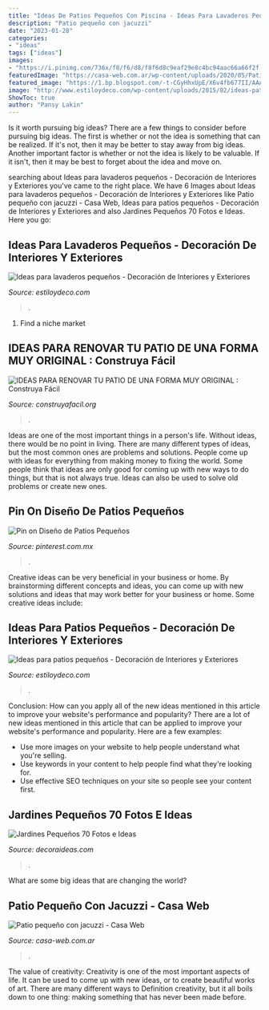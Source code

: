```yaml
---
title: "Ideas De Patios Pequeños Con Piscina - Ideas Para Lavaderos Pequeños"
description: "Patio pequeño con jacuzzi"
date: "2023-01-28"
categories:
- "ideas"
tags: ["ideas"]
images:
- "https://i.pinimg.com/736x/f8/f6/d8/f8f6d8c9eaf29e8c4bc94aac66a66f2f.jpg"
featuredImage: "https://casa-web.com.ar/wp-content/uploads/2020/05/Patio-pequeño-con-jacuzzi-450x600.jpg"
featured_image: "https://1.bp.blogspot.com/-t-CGyHhxUpE/X6v4fb677II/AAAAAAABk-w/cvYXeBJ-3Ho0R9hSOPVkBw5JhLXeOv_DQCLcBGAsYHQ/s2048/patio-1.jpg"
image: "http://www.estiloydeco.com/wp-content/uploads/2015/02/ideas-patios-pequenos-ideas6.jpg"
ShowToc: true
author: "Pansy Lakin"
---
```



Is it worth pursuing big ideas?
There are a few things to consider before pursuing big ideas. The first is whether or not the idea is something that can be realized. If it's not, then it may be better to stay away from big ideas. Another important factor is whether or not the idea is likely to be valuable. If it isn't, then it may be best to forget about the idea and move on.

	

		
searching about Ideas para lavaderos pequeños - Decoración de Interiores y Exteriores you've came to the right place. We have 6 Images about Ideas para lavaderos pequeños - Decoración de Interiores y Exteriores like Patio pequeño con jacuzzi - Casa Web, Ideas para patios pequeños - Decoración de Interiores y Exteriores and also Jardines Pequeños 70 Fotos e Ideas. Here you go:
		
    
## Ideas Para Lavaderos Pequeños - Decoración De Interiores Y Exteriores

<img loading=lazy src="http://www.estiloydeco.com/wp-content/uploads/2017/05/lavaderos-pequenos-14.jpg" onerror="this.onerror=null;this.src='https://tse2.mm.bing.net/th?id=OIP.MkQPYg6lMDZt4v8iRwG1rAHaLJ&amp;pid=15.1';" alt="Ideas para lavaderos pequeños - Decoración de Interiores y Exteriores">

_Source: estiloydeco.com_

>. 

	

1. Find a niche market 

    
## IDEAS PARA RENOVAR TU PATIO DE UNA FORMA MUY ORIGINAL : Construya Fácil

<img loading=lazy src="https://1.bp.blogspot.com/-t-CGyHhxUpE/X6v4fb677II/AAAAAAABk-w/cvYXeBJ-3Ho0R9hSOPVkBw5JhLXeOv_DQCLcBGAsYHQ/s2048/patio-1.jpg" onerror="this.onerror=null;this.src='https://tse4.mm.bing.net/th?id=OIP.Kh1RsjjwrjEH7oN3OKCTSwHaK6&amp;pid=15.1';" alt="IDEAS PARA RENOVAR TU PATIO DE UNA FORMA MUY ORIGINAL : Construya Fácil">

_Source: construyafacil.org_

>. 

	

Ideas are one of the most important things in a person's life. Without ideas, there would be no point in living. There are many different types of ideas, but the most common ones are problems and solutions. People come up with ideas for everything from making money to fixing the world. Some people think that ideas are only good for coming up with new ways to do things, but that is not always true. Ideas can also be used to solve old problems or create new ones.

    
## Pin On Diseño De Patios Pequeños

<img loading=lazy src="https://i.pinimg.com/736x/f8/f6/d8/f8f6d8c9eaf29e8c4bc94aac66a66f2f.jpg" onerror="this.onerror=null;this.src='https://tse4.mm.bing.net/th?id=OIP.Tjqm6dv_ic6yQTXltg9dzQHaLH&amp;pid=15.1';" alt="Pin on Diseño de Patios Pequeños">

_Source: pinterest.com.mx_

>. 

	

Creative ideas can be very beneficial in your business or home. By brainstorming different concepts and ideas, you can come up with new solutions and ideas that may work better for your business or home. Some creative ideas include:

    
## Ideas Para Patios Pequeños - Decoración De Interiores Y Exteriores

<img loading=lazy src="http://www.estiloydeco.com/wp-content/uploads/2015/02/ideas-patios-pequenos-ideas6.jpg" onerror="this.onerror=null;this.src='https://tse4.mm.bing.net/th?id=OIP.VnF-R85Kg-1PHwn2uQgHmwHaD4&amp;pid=15.1';" alt="Ideas para patios pequeños - Decoración de Interiores y Exteriores">

_Source: estiloydeco.com_

>. 

	

Conclusion: How can you apply all of the new ideas mentioned in this article to improve your website's performance and popularity?
There are a lot of new ideas mentioned in this article that can be applied to improve your website's performance and popularity. Here are a few examples: 
- Use more images on your website to help people understand what you're selling. 
- Use keywords in your content to help people find what they're looking for. 
- Use effective SEO techniques on your site so people see your content first.

    
## Jardines Pequeños 70 Fotos E Ideas

<img loading=lazy src="http://decoraideas.com/wp-content/uploads/2016/01/002-2.jpg" onerror="this.onerror=null;this.src='https://tse4.mm.bing.net/th?id=OIP.gmFpBZzXXuJrTSf5lJSQMQHaH-&amp;pid=15.1';" alt="Jardines Pequeños 70 Fotos e Ideas">

_Source: decoraideas.com_

>. 

	

What are some big ideas that are changing the world?

    
## Patio Pequeño Con Jacuzzi - Casa Web

<img loading=lazy src="https://casa-web.com.ar/wp-content/uploads/2020/05/Patio-pequeño-con-jacuzzi-450x600.jpg" onerror="this.onerror=null;this.src='https://tse4.mm.bing.net/th?id=OIP.f8RV4xIy2a6zOEYN7v2bOwAAAA&amp;pid=15.1';" alt="Patio pequeño con jacuzzi - Casa Web">

_Source: casa-web.com.ar_

>. 

	

The value of creativity:
Creativity is one of the most important aspects of life. It can be used to come up with new ideas, or to create beautiful works of art. There are many different ways to Definition creativity, but it all boils down to one thing: making something that has never been made before.


